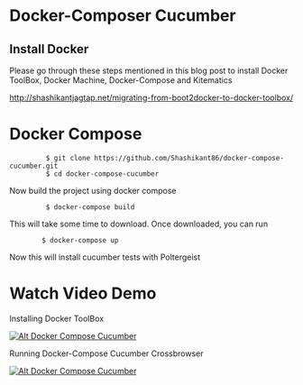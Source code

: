 Docker-Composer Cucumber
========================

## Install Docker

Please go through these steps mentioned in this blog post to install Docker ToolBox, Docker Machine, Docker-Compose and Kitematics

http://shashikantjagtap.net/migrating-from-boot2docker-to-docker-toolbox/

# Docker Compose

             $ git clone https://github.com/Shashikant86/docker-compose-cucumber.git
             $ cd docker-compose-cucumber

Now build the project using docker compose

             $ docker-compose build

This will take some time to download. Once downloaded, you can run

            $ docker-compose up

Now this will install cucumber tests with Poltergeist

# Watch Video Demo

Installing Docker ToolBox

[![Alt Docker Compose Cucumber ](http://img.youtube.com/vi/iTl5oHfAB0k/0.jpg)](http://www.youtube.com/watch?v=iTl5oHfAB0k)

Running Docker-Compose Cucumber Crossbrowser

[![Alt Docker Compose Cucumber ](http://img.youtube.com/vi/9DK0gw4We_Q/0.jpg)](http://www.youtube.com/watch?v=9DK0gw4We_Q)
